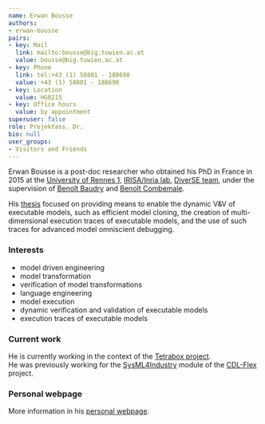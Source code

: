 ```yaml
---
name: Erwan Bousse
authors:
- erwan-bousse
pairs:
- key: Mail
  link: mailto:bousse@big.tuwien.ac.at
  value: bousse@big.tuwien.ac.at
- key: Phone
  link: tel:+43 (1) 58801 - 188698
  value: +43 (1) 58801 - 188698
- key: Location
  value: HG0215
- key: Office hours
  value: by appointment
superuser: false
role: Projektass. Dr.
bio: null
user_groups:
- Visitors and Friends
---
```

Erwan Bousse is a post-doc researcher who obtained his PhD in France in 2015 at the 
[University of Rennes 1](https://www.univ-rennes1.fr/english), 
[IRISA/Inria lab](http://www.irisa.fr/en), [DiverSE team](http://diverse.irisa.fr/), under the supervision of 
[Benoît Baudry](http://people.rennes.inria.fr/Benoit.Baudry/) and [Benoît Combemale](http://people.irisa.fr/Benoit.Combemale/).

His [thesis](https://hal.inria.fr/tel-01238005) focused on providing means to enable the dynamic V&V of executable models, 
such as efficient model cloning, the creation of multi-dimensional execution traces of executable models, 
and the use of such traces for advanced model omniscient debugging.

### Interests
* model driven engineering
* model transformation
* verification of model transformations
* language engineering
* model execution
* dynamic verification and validation of executable models
* execution traces of executable models

### Current work
He is currently working in the context of the [Tetrabox project](http://modeltransformation.net/tetrabox/).  
He was previously working for the [SysML4Industry](http://www.sysml4industry.org/) module of the 
[CDL-Flex](http://cdl.ifs.tuwien.ac.at/) project.

### Personal webpage
More information in his [personal webpage](http://people.irisa.fr/Erwan.Bousse/).
